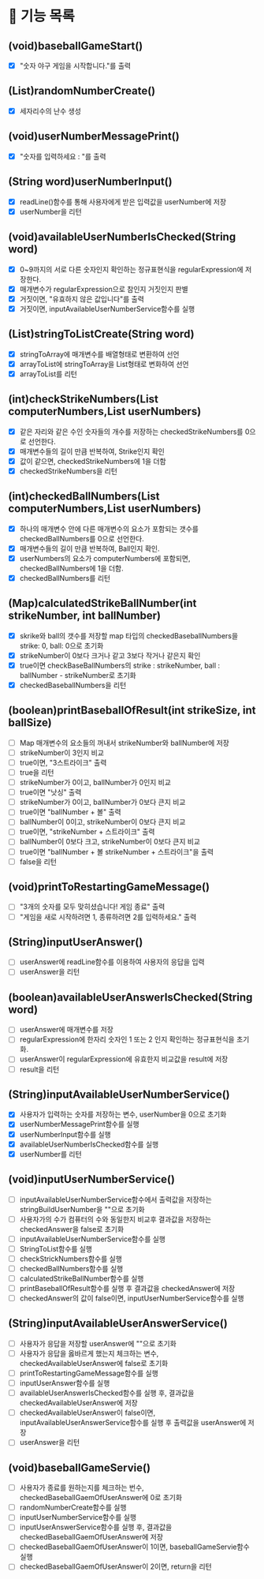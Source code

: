 # 🚀 기능 목록
##  (void)baseballGameStart()
- [x] "숫자 야구 게임을 시작합니다."를 출력

## (List<Integer>)randomNumberCreate()
- [x] 세자리수의 난수 생성

## (void)userNumberMessagePrint()
- [x] "숫자를 입력하세요 : "를 출력

## (String word)userNumberInput()
- [x] readLine()함수를 통해 사용자에게 받은 입력값을 userNumber에 저장
- [x] userNumber을 리턴

## (void)availableUserNumberIsChecked(String word)
- [x] 0~9까지의 서로 다른 숫자인지 확인하는 정규표현식을 regularExpression에 저장한다.
- [x] 매개변수가 regularExpression으로 참인지 거짓인지 판별
- [x] 거짓이면, "유효하지 않은 값입니다"를 출력
- [x] 거짓이면, inputAvailableUserNumberService함수를 실행

## (List)stringToListCreate(String word)
- [x] stringToArray에 매개변수를 배열형태로 변환하여 선언
- [x] arrayToList에 stringToArray을 List형태로 변화하여 선언
- [x] arrayToList를 리턴

## (int)checkStrikeNumbers(List computerNumbers,List userNumbers)
- [x] 같은 자리와 같은 수인 숫자들의 개수를 저장하는 checkedStrikeNumbers를 0으로 선언한다.
- [x] 매개변수들의 길이 만큼 반복하여, Strike인지 확인
- [x] 값이 같으면, checkedStrikeNumbers에 1을 더함
- [x] checkedStrikeNumbers을 리턴

## (int)checkedBallNumbers(List computerNumbers,List userNumbers)
- [x] 하나의 매개변수 안에 다른 매개변수의 요소가 포함되는 갯수를 checkedBallNumbers를 0으로 선언한다.
- [x] 매개변수들의 길이 만큼 반복하여, Ball인지 확인.
- [x] userNumbers의 요소가 computerNumbers에 포함되면, checkedBallNumbers에 1을 더함.
- [x] checkedBallNumbers를 리턴

## (Map)calculatedStrikeBallNumber(int strikeNumber, int ballNumber)
- [x] skrike와 ball의 갯수를 저장할 map 타입의 checkedBaseballNumbers을 strike: 0, ball: 0으로 초기화
- [x] strikeNumber이 0보다 크거나 같고 3보다 작거나 같은지 확인
- [x] true이면 checkBaseBallNumbers의 strike : strikeNumber, ball : ballNumber - strikeNumber로 초기화
- [x] checkedBaseballNumbers을 리턴

## (boolean)printBaseballOfResult(int strikeSize, int ballSize)
- [ ] Map 매개변수의 요소들의 꺼내서 strikeNumber와 ballNumber에 저장
- [ ] strikeNumber이 3인지 비교
- [ ] true이면, "3스트라이크" 출력
- [ ] true을 리턴
- [ ] strikeNumber가 0이고, ballNumber가 0인지 비교
- [ ] true이면 "낫싱" 출력
- [ ] strikeNumber가 0이고, ballNumber가 0보다 큰지 비교
- [ ] true이면 "ballNumber + 볼" 출력
- [ ] ballNumber이 0이고, strikeNumber이 0보다 큰지 비교
- [ ] true이면, "strikeNumber + 스트라이크" 출력
- [ ] ballNumber이 0보다 크고, strikeNumber이 0보다 큰지 비교
- [ ] true이면 "ballNumber + 볼 strikeNumber + 스트라이크"을 출력
- [ ] false을 리턴

## (void)printToRestartingGameMessage()
- [ ] "3개의 숫자를 모두 맞히셨습니다! 게임 종료" 출력
- [ ] "게임을 새로 시작하려면 1, 종류하려면 2를 입력하세요." 출력

## (String)inputUserAnswer()
- [ ] userAnswer에 readLine함수를 이용하여 사용자의 응답을 입력
- [ ] userAnswer을 리턴

## (boolean)availableUserAnswerIsChecked(String word)
- [ ] userAnswer에 매개변수를 저장
- [ ] regularExpression에 한자리 숫자인 1 또는 2 인지 확인하는 정규표현식을 초기화.
- [ ] userAnswer이 regularExpression에 유효한지 비교값을 result에 저장
- [ ] result을 리턴

## (String)inputAvailableUserNumberService()
- [x] 사용자가 입력하는 숫자를 저장하는 변수, userNumber을 0으로 초기화
- [x] userNumberMessagePrint함수를 실행
- [x] userNumberInput함수를 실행
- [x] availableUserNumberIsChecked함수를 실행
- [x] userNumber를 리턴

## (void)inputUserNumberService()
- [ ] inputAvailableUserNumberService함수에서 출력값을 저장하는 stringBuildUserNumber을 ""으로 초기화
- [ ] 사용자가의 수가 컴퓨터의 수와 동일한지 비교후 결과값을 저장하는 checkedAnswer을 false로 초기화
- [ ] inputAvailableUserNumberService함수를 실행
- [ ] StringToList함수를 실행
- [ ] checkStrickNumbers함수를 실행
- [ ] checkedBallNumbers함수를 실행
- [ ] calculatedStrikeBallNumber함수를 실행
- [ ] printBaseballOfResult함수를 실행 후 결과값을 checkedAnswer에 저장
- [ ] checkedAnswer의 값이 false이면, inputUserNumberService함수를 실행

## (String)inputAvailableUserAnswerService()
- [ ] 사용자가 응답을 저장할 userAnswer에 ""으로 초기화
- [ ] 사용자가 응답을 옳바르게 했는지 체크하는 변수, checkedAvailableUserAnswer에 false로 초기화
- [ ] printToRestartingGameMessage함수를 실행
- [ ] inputUserAnswer함수를 실행
- [ ] availableUserAnswerIsChecked함수를 실행 후, 결과값을 checkedAvailableUserAnswer에 저장
- [ ] checkedAvailableUserAnswer이 false이면, inputAvailableUserAnswerService함수를 실행 후 출력값을 userAnswer에 저장
- [ ] userAnswer을 리턴

## (void)baseballGameServie()
- [ ] 사용자가 종료를 원하는지를 체크하는 번수, checkedBaseballGaemOfUserAnswer에 0로 초기화 
- [ ] randomNumberCreate함수를 실행
- [ ] inputUserNumberService함수를 실행
- [ ] inputUserAnswerService함수를 실행 후, 결과값을 checkedBaseballGaemOfUserAnswer에 저장
- [ ] checkedBaseballGaemOfUserAnswer이 1이면, baseballGameServie함수 실행
- [ ] checkedBaseballGaemOfUserAnswer이 2이면, return을 리턴